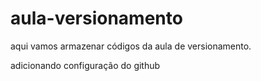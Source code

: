 # aula-versionamento
aqui vamos armazenar códigos da aula de versionamento.

adicionando configuração do github